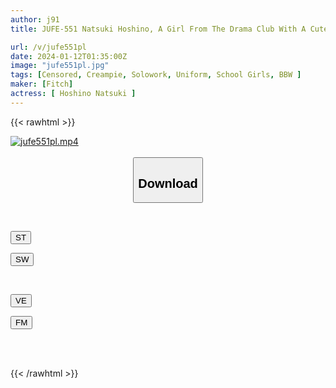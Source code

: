```yaml
---
author: j91
title: JUFE-551 Natsuki Hoshino, A Girl From The Drama Club With A Cute And Innocent Smile, Has Plump Big Breasts And Wants To Feel Good By Having Sex After School.

url: /v/jufe551pl
date: 2024-01-12T01:35:00Z
image: "jufe551pl.jpg"
tags: [Censored, Creampie, Solowork, Uniform, School Girls, BBW	]
maker: [Fitch]
actress: [ Hoshino Natsuki ]
---
```



{{< rawhtml >}}

<div class="video" data-videoid="y2pMQGvdXYUoeW">
    <a href="javascript:;">
        <img src="/v/jufe551pl/jufe551pl.jpg" width="WIDTH" height="HEIGHT" alt="jufe551pl.mp4" loading="lazy">
    </a>
</div>

<script type="text/javascript" src="https://j91.asia/asset/on-demand-st.js"></script>

<br>
  <link rel="stylesheet" href="https://j91.asia/asset/bs5.css">
  
  <center>
  <button class="btn btn-primary" type="button" data-bs-toggle="collapse" data-bs-target=".multi-collapse" aria-expanded="false" aria-controls="multiCollapseExample1 multiCollapseExample2"><h2>Download</h2></button></center>
</p>
<div class="row">
  <div class="col">
    <div class="collapse multi-collapse" id="multiCollapseExample1">
      <div class="card card-body">
	      	      <br>
<div class="buttons">  
<p><a href="https://streamtape.to/v/y2pMQGvdXYUoeW" target="_blank"><button class="btn-hover color-3"><i class="fa fa-download"></i> ST</button></a></p>
<p><a href="https://flaswish.com/uyulpo0fnt4r" target="_blank"><button class="btn-hover color-2"><i class="fa fa-download"></i> SW</button></a></p></div>
    </div>
  </div>
</div>
  <div class="col">
    <div class="collapse multi-collapse" id="multiCollapseExample2">
      <div class="card card-body">
	      <br>
<div class="buttons">
<p><a href="javascript:;" target="_blank"><button class="btn-hover color-9"><i class="fa fa-download"></i> VE</button></a></p>
<p><a href="javascript:;" target="_blank"><button class="btn-hover color-8"><i class="fa fa-download"></i> FM</button></a></p></div>
<br><br>
      </div>
    </div>
  </div>
</div>

{{< /rawhtml >}}